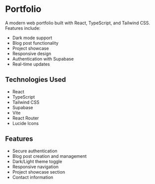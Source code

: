 # Portfolio

A modern web portfolio built with React, TypeScript, and Tailwind CSS. Features include:

- Dark mode support
- Blog post functionality
- Project showcase
- Responsive design
- Authentication with Supabase
- Real-time updates

## Technologies Used

- React
- TypeScript
- Tailwind CSS
- Supabase
- Vite
- React Router
- Lucide Icons

## Features

- Secure authentication
- Blog post creation and management
- Dark/Light theme toggle
- Responsive navigation
- Project showcase section
- Contact information